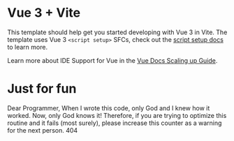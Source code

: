 # Vue 3 + Vite

This template should help get you started developing with Vue 3 in Vite. The template uses Vue 3 `<script setup>` SFCs, check out the [script setup docs](https://v3.vuejs.org/api/sfc-script-setup.html#sfc-script-setup) to learn more.

Learn more about IDE Support for Vue in the [Vue Docs Scaling up Guide](https://vuejs.org/guide/scaling-up/tooling.html#ide-support).

# Just for fun

Dear Programmer,
When I wrote this code, only God and I knew how it worked.
Now, only God knows it!
Therefore, if you are trying to optimize this routine and it fails (most surely), please increase this counter as a warning for the next person.
404
